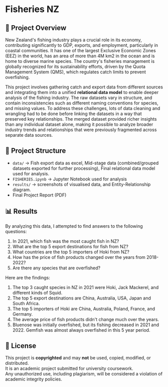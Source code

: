 # Fisheries NZ

## 📌 Project Overview
New Zealand's fishing industry plays a crucial role in its economy, contributing significantly to GDP, exports, and employment, particularly in coastal communities. It has one of the largest Exclusive Economic Zones (EEZ) in the world, has an area of more than 4M km2 in the ocean and is home to diverse marine species. The country's fisheries management is globally recognized for its sustainability efforts, driven by the Quota Management System (QMS), which regulates catch limits to prevent overfishing.

This project involves gathering catch and export data from different sources and integrating them into a unified **relational data model** to enable deeper analysis of the fishing industry. The raw datasets vary in structure, and contain inconsistencies such as different naming conventions for species, and missing values. To address these challenges, lots of data cleaning and wrangling had to be done before linking the datasets in a way that preserved key relationships. The merged dataset provided richer insights than any individual dataset alone, making it possible to analyze broader industry trends and relationships that were previously fragmented across separate data sources.

## 📂 Project Structure
- `data/` → Fish export data as excel, Mid-stage data (combined/grouped datasets exported for further processing), Final relational data model used for analysis.  
- `FISHERIES.ipynb` → Jupyter Notebook used for analysis
- `results/` → screenshots of visualised data, and Entity-Relationship diagram.
- Final Project Report (PDF)


## 📊 Results

By analyzing this data, I attempted to find answers to the following questions:

1. In 2021, which fish was the most caught fish in NZ? 
2. What are the top 5 export destinations for fish from NZ?
3. What countries are the top 5 importers of Hoki from NZ?
4. How has the price of fish products changed over the years from 2018-2022?
5. Are there any species that are overfished?

Here are the findings:

1. The top 3 caught species in NZ in 2021 were Hoki, Jack Mackerel, and different kinds of Squid.
2. The top 5 export destinations are China, Australia, USA, Japan and South Africa.
3. The top 5 importers of Hoki are China, Australia, Poland, France, and Germany.
4. The average price of fish products didn't change much over the years.
5. Bluenose was initially overfished, but its fishing decreased in 2021 and 2022. Gemfish was almost always overfished in this 5 year period.

## 📜 License
This project is **copyrighted** and may **not** be used, copied, modified, or distributed.  
It is an academic project submitted for university coursework.  
Any unauthorized use, including plagiarism, will be considered a violation of academic integrity policies.  
